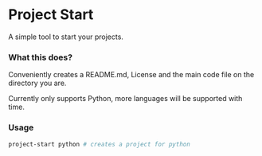 # Project Start

A simple tool to start your projects.

### What this does?

Conveniently creates a README.md, License and the main code file on the directory you are.

Currently only supports Python, more languages will be supported with time.


### Usage

```bash
project-start python # creates a project for python
```
